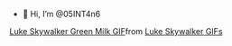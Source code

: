 - 👋 Hi, I’m @05INT4n6

<div class="tenor-gif-embed" data-postid="20963512" data-share-method="host" data-aspect-ratio="2.40601" data-width="100%"><a href="https://tenor.com/view/luke-skywalker-luke-green-milk-star-wars-luke-green-milk-gif-20963512">Luke Skywalker Green Milk GIF</a>from <a href="https://tenor.com/search/luke+skywalker-gifs">Luke Skywalker GIFs</a></div>


<!---
05INT4n6/05INT4n6 is a ✨ special ✨ repository because its `README.md` (this file) appears on your GitHub profile.
You can click the Preview link to take a look at your changes.
--->
